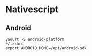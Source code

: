 # Nativescript

## Android

```
yaourt -S android-platform
~/.zshrc
export ANDROID_HOME=/opt/android-sdk
```
